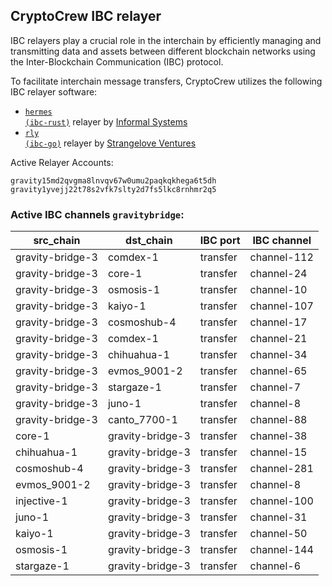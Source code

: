 ## CryptoCrew IBC relayer
IBC relayers play a crucial role in the interchain by efficiently managing and transmitting data and assets between different blockchain networks using the Inter-Blockchain Communication (IBC) protocol.

To facilitate interchain message transfers, CryptoCrew utilizes the following IBC relayer software: 
- <a href="https://github.com/informalsystems/hermes"><code>hermes (ibc-rust)</code></a> relayer by [Informal Systems](https://github.com/informalsystems)
- <a href="https://github.com/cosmos/relayer"><code>rly (ibc-go)</code></a> relayer by [Strangelove Ventures](https://github.com/strangelove-ventures)

Active Relayer Accounts:
```
gravity15md2qvgma8lnvqv67w0umu2paqkqkhega6t5dh
gravity1yvejj22t78s2vfk7slty2d7fs5lkc8rnhmr2q5
```

### Active IBC channels `gravitybridge`:
| src_chain | dst_chain | IBC port | IBC channel |
| --------------- | --------------- | ------------ | ------------------- |
| gravity-bridge-3 | comdex-1 | transfer | channel-112 |
| gravity-bridge-3 | core-1 | transfer | channel-24 |
| gravity-bridge-3 | osmosis-1 | transfer | channel-10 |
| gravity-bridge-3 | kaiyo-1 | transfer | channel-107 |
| gravity-bridge-3 | cosmoshub-4 | transfer | channel-17 |
| gravity-bridge-3 | comdex-1 | transfer | channel-21 |
| gravity-bridge-3 | chihuahua-1 | transfer | channel-34 |
| gravity-bridge-3 | evmos_9001-2 | transfer | channel-65 |
| gravity-bridge-3 | stargaze-1 | transfer | channel-7 |
| gravity-bridge-3 | juno-1 | transfer | channel-8 |
| gravity-bridge-3 | canto_7700-1 | transfer | channel-88 |
| core-1 | gravity-bridge-3 | transfer | channel-38 |
| chihuahua-1 | gravity-bridge-3 | transfer | channel-15 |
| cosmoshub-4 | gravity-bridge-3 | transfer | channel-281 |
| evmos_9001-2 | gravity-bridge-3 | transfer | channel-8 |
| injective-1 | gravity-bridge-3 | transfer | channel-100 |
| juno-1 | gravity-bridge-3 | transfer | channel-31 |
| kaiyo-1 | gravity-bridge-3 | transfer | channel-50 |
| osmosis-1 | gravity-bridge-3 | transfer | channel-144 |
| stargaze-1 | gravity-bridge-3 | transfer | channel-6 |